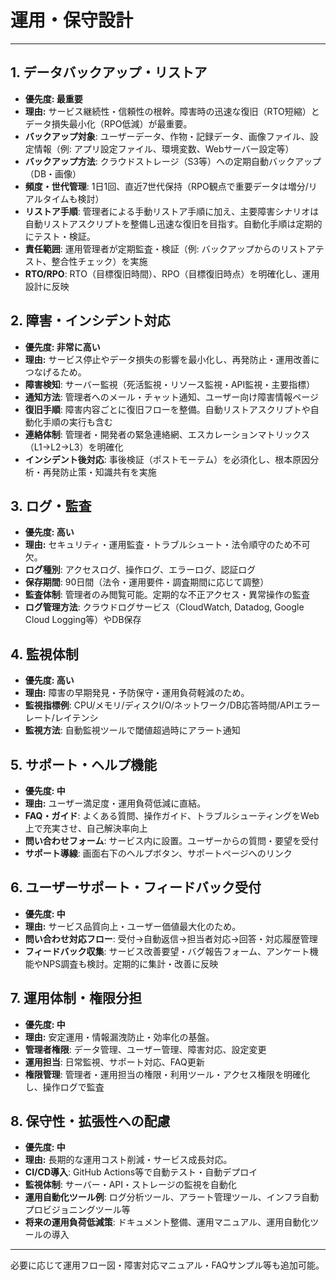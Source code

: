 # 運用・保守設計

---

## 1. データバックアップ・リストア
- **優先度: 最重要**
- **理由:** サービス継続性・信頼性の根幹。障害時の迅速な復旧（RTO短縮）とデータ損失最小化（RPO低減）が最重要。
- **バックアップ対象**: ユーザーデータ、作物・記録データ、画像ファイル、設定情報（例: アプリ設定ファイル、環境変数、Webサーバー設定等）
- **バックアップ方法**: クラウドストレージ（S3等）への定期自動バックアップ（DB・画像）
- **頻度・世代管理**: 1日1回、直近7世代保持（RPO観点で重要データは増分/リアルタイムも検討）
- **リストア手順**: 管理者による手動リストア手順に加え、主要障害シナリオは自動リストアスクリプトを整備し迅速な復旧を目指す。自動化手順は定期的にテスト・検証。
- **責任範囲**: 運用管理者が定期監査・検証（例: バックアップからのリストアテスト、整合性チェック）を実施
- **RTO/RPO**: RTO（目標復旧時間）、RPO（目標復旧時点）を明確化し、運用設計に反映

## 2. 障害・インシデント対応
- **優先度: 非常に高い**
- **理由:** サービス停止やデータ損失の影響を最小化し、再発防止・運用改善につなげるため。
- **障害検知**: サーバー監視（死活監視・リソース監視・API監視・主要指標）
- **通知方法**: 管理者へのメール・チャット通知、ユーザー向け障害情報ページ
- **復旧手順**: 障害内容ごとに復旧フローを整備。自動リストアスクリプトや自動化手順の実行も含む
- **連絡体制**: 管理者・開発者の緊急連絡網、エスカレーションマトリックス（L1→L2→L3）を明確化
- **インシデント後対応**: 事後検証（ポストモーテム）を必須化し、根本原因分析・再発防止策・知識共有を実施

## 3. ログ・監査
- **優先度: 高い**
- **理由:** セキュリティ・運用監査・トラブルシュート・法令順守のため不可欠。
- **ログ種別**: アクセスログ、操作ログ、エラーログ、認証ログ
- **保存期間**: 90日間（法令・運用要件・調査期間に応じて調整）
- **監査体制**: 管理者のみ閲覧可能。定期的な不正アクセス・異常操作の監査
- **ログ管理方法**: クラウドログサービス（CloudWatch, Datadog, Google Cloud Logging等）やDB保存

## 4. 監視体制
- **優先度: 高い**
- **理由:** 障害の早期発見・予防保守・運用負荷軽減のため。
- **監視指標例**: CPU/メモリ/ディスクI/O/ネットワーク/DB応答時間/APIエラーレート/レイテンシ
- **監視方法**: 自動監視ツールで閾値超過時にアラート通知

## 5. サポート・ヘルプ機能
- **優先度: 中**
- **理由:** ユーザー満足度・運用負荷低減に直結。
- **FAQ・ガイド**: よくある質問、操作ガイド、トラブルシューティングをWeb上で充実させ、自己解決率向上
- **問い合わせフォーム**: サービス内に設置。ユーザーからの質問・要望を受付
- **サポート導線**: 画面右下のヘルプボタン、サポートページへのリンク

## 6. ユーザーサポート・フィードバック受付
- **優先度: 中**
- **理由:** サービス品質向上・ユーザー価値最大化のため。
- **問い合わせ対応フロー**: 受付→自動返信→担当者対応→回答・対応履歴管理
- **フィードバック収集**: サービス改善要望・バグ報告フォーム、アンケート機能やNPS調査も検討。定期的に集計・改善に反映

## 7. 運用体制・権限分担
- **優先度: 中**
- **理由:** 安定運用・情報漏洩防止・効率化の基盤。
- **管理者権限**: データ管理、ユーザー管理、障害対応、設定変更
- **運用担当**: 日常監視、サポート対応、FAQ更新
- **権限管理**: 管理者・運用担当の権限・利用ツール・アクセス権限を明確化し、操作ログで監査

## 8. 保守性・拡張性への配慮
- **優先度: 中**
- **理由:** 長期的な運用コスト削減・サービス成長対応。
- **CI/CD導入**: GitHub Actions等で自動テスト・自動デプロイ
- **監視体制**: サーバー・API・ストレージの監視を自動化
- **運用自動化ツール例**: ログ分析ツール、アラート管理ツール、インフラ自動プロビジョニングツール等
- **将来の運用負荷低減策**: ドキュメント整備、運用マニュアル、運用自動化ツールの導入

---

必要に応じて運用フロー図・障害対応マニュアル・FAQサンプル等も追加可能。
